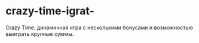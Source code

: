 # crazy-time-igrat-
Crazy Time: динамичная игра с несколькими бонусами и возможностью выиграть крупные суммы.
